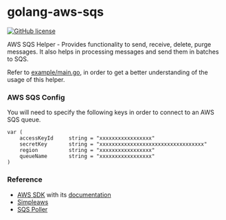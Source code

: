 # golang-aws-sqs

[![GitHub license](https://img.shields.io/badge/license-MIT-blue.svg)](https://raw.githubusercontent.com/architsmat38/golang-aws-sqs/master/LICENSE)

AWS SQS Helper - Provides functionality to send, receive, delete, purge messages.
It also helps in processing messages and send them in batches to SQS.

Refer to [example/main.go](https://github.com/architsmat38/golang-aws-sqs/blob/master/example/main.go), in order to get a better understanding of the usage of this helper.

### AWS SQS Config
You will need to specify the following keys in order to connect to an AWS SQS queue.
```
var (
    accessKeyId     string = "xxxxxxxxxxxxxxxxx"
    secretKey       string = "xxxxxxxxxxxxxxxxxxxxxxxxxxxxxxxxxx"
    region          string = "xxxxxxxxxxxxxxxxx"
    queueName       string = "xxxxxxxxxxxxxxxxx"
)
```

### Reference
* [AWS SDK](https://github.com/aws/aws-sdk-go) with its [documentation](https://docs.aws.amazon.com/sdk-for-go/api/)
* [Simpleaws](https://github.com/toomore/simpleaws)
* [SQS Poller](https://github.com/h2ik/go-sqs-poller)
